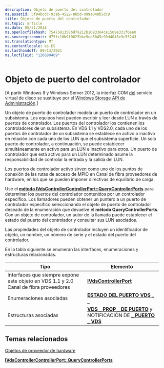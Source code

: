 ```yaml
---
description: Objeto de puerto del controlador
ms.assetid: 5f94bcdc-93ab-4522-88bd-009a049b5dc9
title: Objeto de puerto del controlador
ms.topic: article
ms.date: 05/31/2018
ms.openlocfilehash: 7547581358bd79212b1093384ce1589e331f6ee0
ms.sourcegitcommit: d75fc10b9f0825bbe5ce5045c90d4045e3c53243
ms.translationtype: MT
ms.contentlocale: es-ES
ms.lasthandoff: 09/13/2021
ms.locfileid: "126890409"
---
```

# <a name="controller-port-object"></a>Objeto de puerto del controlador

\[A partir Windows 8 y Windows Server 2012, la interfaz COM [del](virtual-disk-service-portal.md) servicio virtual de disco se sustituye por el [Windows Storage API de Administración](/previous-versions/windows/desktop/stormgmt/windows-storage-management-api-portal).\]

Un objeto de puerto de controlador modela un puerto de controlador en un subsistema. Los equipos host pueden escribir y leer desde LUN a través de puertos de controlador. Los puertos del controlador los contienen los controladores de un subsistema. En VDS 1.1 y VDS2.0, cada uno de los puertos de controlador de un subsistema se establece en activo o inactivo en relación con cada uno de los LUN que el subsistema superficie. Un solo puerto de controlador, a continuación, se puede establecer simultáneamente en activo para un LUN e inactivo para otros. Un puerto de controlador que está activo para un LUN determinado asume la responsabilidad de controlar la entrada y la salida del LUN.

Los puertos de controlador activo sirven como uno de los puntos de conexión de las rutas de acceso de MPIO en Canal de fibra proveedores de hardware, en los que se pueden imponer directivas de equilibrio de carga.

Use el [**método IVdsControllerControllerPort::QueryControllerPorts**](/windows/desktop/api/Vds/nf-vds-ivdscontrollercontrollerport-querycontrollerports) para determinar los puertos del controlador contenidos por un controlador específico. Los llamadores pueden obtener un puntero a un puerto de controlador específico seleccionando el objeto de puerto de controlador deseado de la enumeración que devuelve el **método QueryControllerPorts.** Con un objeto de controlador, un autor de la llamada puede establecer el estado del puerto del controlador y consultar sus LUN asociados.

Las propiedades del objeto de controlador incluyen un identificador de objeto, un nombre, un número de serie y el estado del puerto del controlador.

En la tabla siguiente se enumeran las interfaces, enumeraciones y estructuras relacionadas.



| Tipo                                                                                              | Elemento                                                                                               |
|---------------------------------------------------------------------------------------------------|-------------------------------------------------------------------------------------------------------|
| Interfaces que siempre expone este objeto en VDS 1.1 y 2.0 Canal de fibra proveedores | [**IVdsControllerPort**](/windows/desktop/api/Vds/nn-vds-ivdscontrollerport)                                                      |
| Enumeraciones asociadas                                                                           | [**ESTADO DEL PUERTO VDS \_ \_**](/windows/desktop/api/Vds/ne-vds-vds_port_status)                                                          |
| Estructuras asociadas                                                                             | [**VDS \_ PROP \_ DE PUERTO**](/windows/desktop/api/Vds/ns-vds-vds_port_prop) y NOTIFICACIÓN DE [ **\_ PUERTO \_ VDS**](/windows/desktop/api/Vds/ns-vds-vds_port_notification) |



 

## <a name="related-topics"></a>Temas relacionados

<dl> <dt>

[Objetos de proveedor de hardware](hardware-provider-objects.md)
</dt> <dt>

[**IVdsControllerControllerPort::QueryControllerPorts**](/windows/desktop/api/Vds/nf-vds-ivdscontrollercontrollerport-querycontrollerports)
</dt> </dl>

 

 
